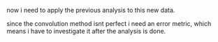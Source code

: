 now i need to apply the previous analysis to this new data.

since the convolution method isnt perfect i need an error metric, which means i have to investigate it after the analysis is done.